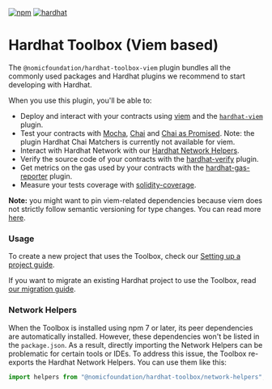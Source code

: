 [![npm](https://img.shields.io/npm/v/@nomicfoundation/hardhat-toolbox-viem.svg)](https://www.npmjs.com/package/@nomicfoundation/hardhat-toolbox-viem) [![hardhat](https://hardhat.org/buidler-plugin-badge.svg?1)](https://hardhat.org)

# Hardhat Toolbox (Viem based)

The `@nomicfoundation/hardhat-toolbox-viem` plugin bundles all the commonly used packages and Hardhat plugins we recommend to start developing with Hardhat.

When you use this plugin, you'll be able to:

- Deploy and interact with your contracts using [viem](https://viem.sh/) and the [`hardhat-viem`](https://hardhat.org/hardhat-runner/plugins/nomicfoundation-hardhat-viem) plugin.
- Test your contracts with [Mocha](https://mochajs.org/), [Chai](https://chaijs.com/) and [Chai as Promised](https://github.com/domenic/chai-as-promised#chai-assertions-for-promises). Note: the plugin Hardhat Chai Matchers is currently not available for viem.
- Interact with Hardhat Network with our [Hardhat Network Helpers](https://hardhat.org/hardhat-network-helpers).
- Verify the source code of your contracts with the [hardhat-verify](https://hardhat.org/hardhat-runner/plugins/nomicfoundation-hardhat-verify) plugin.
- Get metrics on the gas used by your contracts with the [hardhat-gas-reporter](https://github.com/cgewecke/hardhat-gas-reporter) plugin.
- Measure your tests coverage with [solidity-coverage](https://github.com/sc-forks/solidity-coverage).

**Note:** you might want to pin viem-related dependencies because viem does not strictly follow semantic versioning for type changes. You can read more [here](https://hardhat.org/hardhat-runner/docs/advanced/using-viem#managing-types-and-version-stability).

### Usage

To create a new project that uses the Toolbox, check our [Setting up a project guide](https://hardhat.org/hardhat-runner/docs/guides/project-setup).

If you want to migrate an existing Hardhat project to use the Toolbox, read [our migration guide](https://hardhat.org/hardhat-runner/docs/guides/migrating-from-hardhat-waffle).

### Network Helpers

When the Toolbox is installed using npm 7 or later, its peer dependencies are automatically installed. However, these dependencies won't be listed in the `package.json`. As a result, directly importing the Network Helpers can be problematic for certain tools or IDEs. To address this issue, the Toolbox re-exports the Hardhat Network Helpers. You can use them like this:

```ts
import helpers from "@nomicfoundation/hardhat-toolbox/network-helpers";
```
